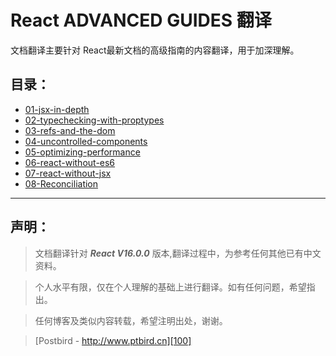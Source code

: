 # React ADVANCED GUIDES 翻译

文档翻译主要针对 React最新文档的高级指南的内容翻译，用于加深理解。

## 目录：

- [01-jsx-in-depth][1]
- [02-typechecking-with-proptypes][2]
- [03-refs-and-the-dom][3]
- [04-uncontrolled-components][4]
- [05-optimizing-performance][5]
- [06-react-without-es6][6]
- [07-react-without-jsx][7]
- [08-Reconciliation][8]
---- 

## 声明：

> 文档翻译针对 ***React V16.0.0*** 版本,翻译过程中，为参考任何其他已有中文资料。

> 个人水平有限，仅在个人理解的基础上进行翻译。如有任何问题，希望指出。

> 任何博客及类似内容转载，希望注明出处，谢谢。

> [Postbird - http://www.ptbird.cn][100]

[100]: http://www.ptbird.cn
[1]: ./01-jsx-in-depth.md
[2]: ./02-typechecking-with-proptypes.md
[3]: ./03-refs-and-the-dom.md
[4]: ./04-uncontrolled-components.md
[5]: ./05-optimizing-performance.md
[6]: ./06-react-without-es6.md
[7]: ./07-react-without-jsx.md
[8]: ./08-reconciliation.md